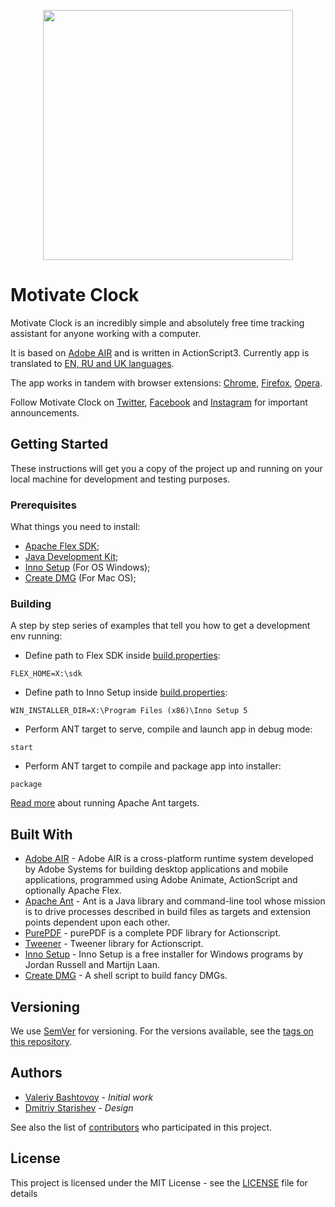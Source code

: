 <p align="center">
  <a href="http://motivateclock.org/en/">
    <img src="misc/logo-wide.png" width="400"/>
  </a>
</p>

# Motivate Clock

Motivate Clock is an incredibly simple and absolutely free time tracking assistant for anyone working with a computer.

It is based on [Adobe AIR](https://get.adobe.com/air) and is written in ActionScript3. Currently app is translated to [EN, RU and UK languages](static/text.xml).

The app works in tandem with browser extensions: [Chrome](https://chrome.google.com/webstore/detail/motivate-clock-time-track/binhgmklnnecdadhiodcjcnhpbnknomg), [Firefox](https://addons.mozilla.org/firefox/addon/motivate-clock-extension/), [Opera](https://addons.opera.com/extensions/details/motivate-clock-extension/).  

Follow Motivate Clock on [Twitter](https://twitter.com/motivateclock), [Facebook](https://www.facebook.com/motivateclock) and [Instagram](https://www.instagram.com/motivateclock/) 
for important announcements.

## Getting Started

These instructions will get you a copy of the project up and running on your local machine for development and testing purposes.

### Prerequisites

What things you need to install:

* [Apache Flex SDK](http://flex.apache.org/installer.html);
* [Java Development Kit](https://www.oracle.com/technetwork/java/javase/downloads/index.html);
* [Inno Setup](http://www.jrsoftware.org/isinfo.php) (For OS Windows);
* [Create DMG](https://github.com/andreyvit/create-dmg) (For Mac OS);

### Building

A step by step series of examples that tell you how to get a development env running:

* Define path to Flex SDK inside [build.properties](build.properties):
```
FLEX_HOME=X:\sdk
```

* Define path to Inno Setup inside [build.properties](build.properties):
```
WIN_INSTALLER_DIR=X:\Program Files (x86)\Inno Setup 5
```

* Perform ANT target to serve, compile and launch app in debug mode:
```
start
```

* Perform ANT target to compile and package app into installer:
```
package
```

[Read more](https://ant.apache.org/manual/running.html) about running Apache Ant targets. 

## Built With

* [Adobe AIR](https://get.adobe.com/air) - Adobe AIR is a cross-platform runtime system developed by Adobe Systems for building desktop applications and mobile applications, programmed using Adobe Animate, ActionScript and optionally Apache Flex.
* [Apache Ant](https://ant.apache.org) - Ant is a Java library and command-line tool whose mission is to drive processes described in build files as targets and extension points dependent upon each other.
* [PurePDF](https://github.com/sephiroth74/purePDF) - purePDF is a complete PDF library for Actionscript.
* [Tweener](https://github.com/zeh/tweener) - Tweener library for Actionscript.
* [Inno Setup](http://www.jrsoftware.org/isinfo.php) - Inno Setup is a free installer for Windows programs by Jordan Russell and Martijn Laan.
* [Create DMG](https://github.com/andreyvit/create-dmg) - A shell script to build fancy DMGs.

## Versioning

We use [SemVer](http://semver.org/) for versioning. For the versions available, see the [tags on this repository](https://github.com/valeriy-bashtovoy/motivate-clock-desktop/tags). 

## Authors

* [Valeriy Bashtovoy](https://github.com/valeriy-bashtovoy) - *Initial work*
* [Dmitriy Starishev](https://www.linkedin.com/in/starishev) - *Design*

See also the list of [contributors](https://github.com/valeriy-bashtovoy/motivate-clock-desktop/contributors) who participated in this project.

## License

This project is licensed under the MIT License - see the [LICENSE](LICENSE) file for details
